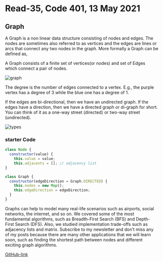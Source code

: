 # Read-35, Code 401, 13 May 2021

## Graph

A Graph is a non linear data structure consisting of nodes and edges. The nodes are sometimes also referred to as vertices and the edges are lines or arcs that connect any two nodes in the graph. More formally a Graph can be defined as,

A Graph consists of a finite set of vertices(or nodes) and set of Edges which connect a pair of nodes.

![graph](https://ucarecdn.com/827083d1-3afc-444e-a94a-a8c239b9a76c/)

The degree is the number of edges connected to a vertex. E.g., the purple vertex has a degree of 3 while the blue one has a degree of 1.

If the edges are bi-directional, then we have an undirected graph. If the edges have a direction, then we have a directed graph or di-graph for short. You can think of it as a one-way street (directed) or two-way street (undirected).

![types](https://adrianmejia.com/images/directed-vs-undirected-graph.jpg)

### starter Code

```js
class Node {
  constructor(value) {
    this.value = value;
    this.adjacents = []; // adjacency list
}

class Graph {
  constructor(edgeDirection = Graph.DIRECTED) {
    this.nodes = new Map();
    this.edgeDirection = edgeDirection;
  }
}
```

Graphs can help to model many real-life scenarios such as airports, social networks, the internet, and so on. We covered some of the most fundamental algorithms, such as Breadth-First Search (BFS) and Depth-First Search (DFS). Also, we studied implementation trade-offs such as adjacency lists and matrix. Subscribe to my newsletter and don’t miss any of my posts because there are many other applications that we will learn soon, such as finding the shortest path between nodes and different exciting graph algorithms.

[GitHub-link](https://omar-tarawneh.github.io/reading-notes/reading-notes-code401/read-35)
